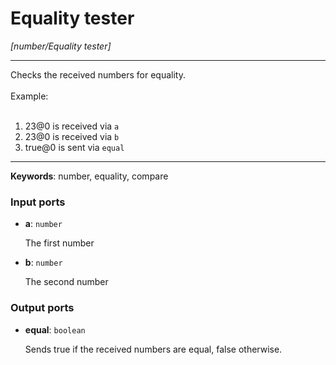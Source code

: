 # Equality tester

_[number/Equality tester]_

---

Checks the received numbers for equality.<br>
<br>
Example:<br>
<br>
1. 23@0 is received via `a`<br>
2. 23@0 is received via `b`<br>
3. true@0 is sent via `equal`<br>

---

__Keywords__: number, equality, compare

### Input ports

* __a__: ` number `


    The first number<br>


* __b__: ` number `


    The second number<br>

### Output ports

* __equal__: ` boolean `


    Sends true if the received numbers are equal, false otherwise.<br>

